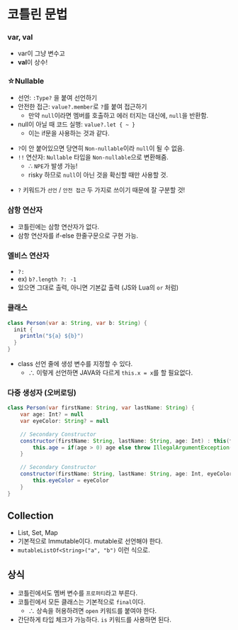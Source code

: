 # 코틀린 문법

### var, val
- var이 그냥 변수고
- **val**이 상수!

### ☆Nullable
- 선언: `:Type?` 을 붙여 선언하기
- 안전한 접근: `value?.member`로 `?`를 붙여 접근하기
  - 만약 `null`이라면 멤버를 호출하고 에러 터지는 대신에, `null`을 반환함.
- null이 아닐 때 코드 실행: `value?.let { ~ }`
  - 이는 if문을 사용하는 것과 같다.

+ `?`이 안 붙어있으면 당연히 `Non-nullable`이라 `null`이 될 수 없음.
+ `!!` 연산자: `Nullable` 타입을 `Non-nullable`으로 변환해줌.
  + ∴ `NPE`가 발생 가능!
  + risky 하므로 `null`이 아닌 것을 확신할 때만 사용할 것.

- `?` 키워드가 `선언` / `안전 접근` 두 가지로 쓰이기 때문에 잘 구분할 것!

### 삼항 연산자
- 코틀린에는 삼항 연산자가 없다.
- 삼항 연산자를 if-else 한줄구문으로 구현 가능.

### 엘비스 연산자
- `?:`
- ex) `b?.length ?: -1`
- 있으면 그대로 출력, 아니면 기본값 출력 (JS와 Lua의 `or` 처럼)


### 클래스

```java
class Person(var a: String, var b: String) {
  init {
    println("${a} ${b}")
  }
}
```
- class 선언 줄에 생성 변수를 지정할 수 있다.
  - ∴ 이렇게 선언하면 JAVA와 다르게 `this.x = x`를 할 필요없다.

### 다중 생성자 (오버로딩)

```java
class Person(var firstName: String, var lastName: String) {
    var age: Int? = null
    var eyeColor: String? = null
    
    // Secondary Constructor
    constructor(firstName: String, lastName: String, age: Int) : this(firstName, lastName)  {
        this.age = if(age > 0) age else throw IllegalArgumentException("Age must be greater than zero")
    }
 
    // Secondary Constructor
    constructor(firstName: String, lastName: String, age: Int, eyeColor: String) : this(firstName, lastName, age)  {
        this.eyeColor = eyeColor
    }
}
```

## Collection
- List, Set, Map
- 기본적으로 Immutable이다. mutable로 선언해야 한다.
- `mutableListOf<String>("a", "b")` 이런 식으로.









## 상식
- 코틀린에서도 멤버 변수를 `프로퍼티`라고 부른다.
- 코틀린에서 모든 클래스는 기본적으로 `final`이다.
  - ∴ 상속을 허용하려면 `open` 키워드를 붙여야 한다.
- 간단하게 타입 체크가 가능하다. `is` 키워드를 사용하면 된다.